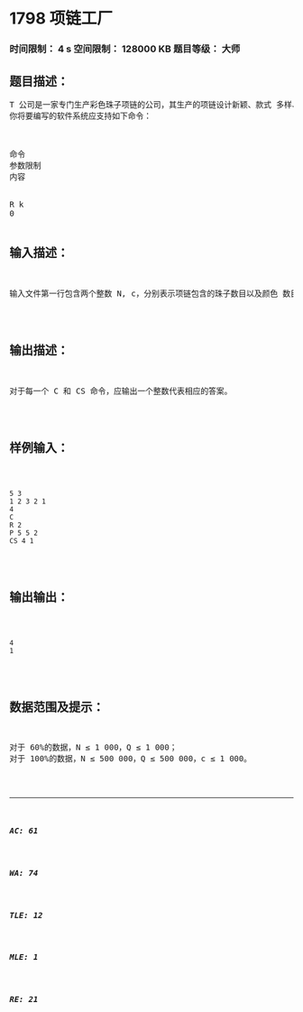 # 1798 项链工厂   
### 时间限制： 4 s     空间限制： 128000 KB     题目等级： 大师  
## 题目描述：  

<pre>
T 公司是一家专门生产彩色珠子项链的公司，其生产的项链设计新颖、款式 多样、价格适中，广受青年人的喜爱。最近 T 公司打算推出一款项链自助生产 系统，使用该系统顾客可以自行设计心目中的美丽项链。 该项链自助生产系统包括硬件系统与软件系统，软件系统与用户进行交互并 控制硬件系统，硬件系统接受软件系统的命令生产指定的项链。该系统的硬件系 统已经完成，而软件系统尚未开发，T 公司的人找到了正在参加全国信息学竞赛 的你，你能帮助 T 公司编写一个软件模拟系统吗？ 一条项链包含 N 个珠子，每个珠子的颜色是 1, 2, …, c 中的一种。项链被固 定在一个平板上，平板的某个位置被标记位置 1，按顺时针方向其他位置被记为 2,3,…,N。 
你将要编写的软件系统应支持如下命令：



命令
参数限制
内容


R k
0<k<N
意为 Rotate k。将项链在平板上顺时针 旋转 k 个位置, 即原来处于位置 1 的珠 子将转至位置 k+1，处于位置 2 的珠子 将转至位置 k+2，依次类推。 


F
 
 F 意为 Flip。将平板沿着给定的对称轴翻 转，原来处于位置 1 的珠子不动，位置 2 上的珠子与位置 N 上的珠子互换，位 置 3 上的珠子与位置 N-1 上的珠子互 换，依次类推。


S i j
1≤i , j≤N
意为 Swap i , j。将位置 i 上的珠子与位 置 j 上的珠子互换。 


P i j x
1≤i , j≤N, x≤c 
意为 Paint i , j , x。将位置 i 沿顺时针方 向到位置 j 的一段染为颜色 x。 


C
 
意为 Count。查询当前的项链由多少个 “部分”组成，我们称项链中颜色相同 的一段为一个“部分”。 


CS i j
1≤i , j≤N
意为 CountSegment i , j。查询从位置 i 沿顺时针方向到位置 j 的一段中有多少 个部分组成




</pre>
  
  
## 输入描述：  

<pre>
输入文件第一行包含两个整数 N, c，分别表示项链包含的珠子数目以及颜色 数目。第二行包含 N 个整数， x1, x2…, xn，表示从位置 1 到位置 N 的珠子的颜色， 1 ≤ xi ≤ c。第三行包含一个整数 Q，表示命令数目。接下来的 Q 行每行一条命令， 如上文所述。
</pre>
  
  
## 输出描述：  

<pre>
对于每一个 C 和 CS 命令，应输出一个整数代表相应的答案。 
</pre>
  
  
## 样例输入：  

<pre><code>
5 3
1 2 3 2 1
4
C
R 2
P 5 5 2
CS 4 1 
</code></pre>
  
  
## 输出输出：  

<pre><code>
4
1
</code></pre>
  
  
## 数据范围及提示：  

<pre>
对于 60%的数据，N ≤ 1 000，Q ≤ 1 000；
对于 100%的数据，N ≤ 500 000，Q ≤ 500 000，c ≤ 1 000。 
</pre>
  
  
***  

##### AC: 61  
##### WA: 74  
##### TLE: 12  
##### MLE: 1  
##### RE: 21  
